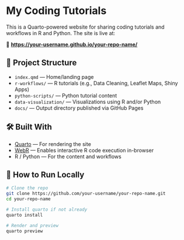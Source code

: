 # My Coding Tutorials

This is a Quarto-powered website for sharing coding tutorials and workflows in R and Python. The site is live at:

📍 **https://your-username.github.io/your-repo-name/**

## 📂 Project Structure

- `index.qmd` — Home/landing page
- `r-workflows/` — R tutorials (e.g., Data Cleaning, Leaflet Maps, Shiny Apps)
- `python-scripts/` — Python tutorial content
- `data-visualization/` — Visualizations using R and/or Python
- `docs/` — Output directory published via GitHub Pages

## 🛠 Built With

- [Quarto](https://quarto.org/) — For rendering the site
- [WebR](https://docs.r-wasm.org/webr/) — Enables interactive R code execution in-browser
- R / Python — For the content and workflows

## 🚀 How to Run Locally

```bash
# Clone the repo
git clone https://github.com/your-username/your-repo-name.git
cd your-repo-name

# Install quarto if not already
quarto install

# Render and preview
quarto preview
